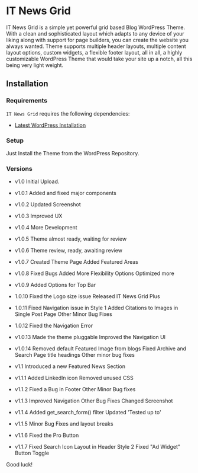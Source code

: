 
IT News Grid
===

IT News Grid is a simple yet powerful grid based Blog WordPress Theme. With a clean and sophisticated layout which adapts to any device of your liking along with support for page builders, you can create the website you always wanted. Theme supports multiple header layouts, multiple content layout options, custom widgets, a flexible footer layout, all in all, a highly customizable WordPress Theme that would take your site up a notch, all this being very light weight.

Installation
---------------

### Requirements

`IT News Grid` requires the following dependencies:

- [Latest WordPress Installation](https://wordpress.org/download/)

### Setup

Just Install the Theme from the WordPress Repository.

### Versions

* v1.0
	Initial Upload.

* v1.0.1
	Added and fixed major components

* v1.0.2
	Updated Screenshot

* v1.0.3
	Improved UX

* v1.0.4
	More Development

* v1.0.5
	Theme almost ready, waiting for review

* v1.0.6
	Theme review, ready, awaiting review

* v1.0.7
	Created Theme Page
	Added Featured Areas

* v1.0.8
	Fixed Bugs
	Added More Flexibility Options
	Optimized more

* v1.0.9
	Added Options for Top Bar

* 1.0.10
	Fixed the Logo size issue
	Released IT News Grid Plus

* 1.0.11
	Fixed Navigation issue in Style 1
	Added Citations to Images in Single Post Page
	Other Minor Bug Fixes

* 1.0.12
	Fixed the Navigation Error

* v1.0.13
	Made the theme pluggable
	Improved the Navigation UI

* v1.0.14
	Removed default Featured Image from blogs
	Fixed Archive and Search Page title headings
	Other minor bug fixes

* v1.1
	Introduced a new Featured News Section

* v1.1.1
	Added LinkedIn icon
	Removed unused CSS

* v1.1.2
	Fixed a Bug in Footer
	Other Minor Bug fixes

* v1.1.3
	Improved Navigation
	Other Bug Fixes
	Changed Screenshot

* v1.1.4
	Added get_search_form() filter
	Updated 'Tested up to'

* v1.1.5
	Minor Bug Fixes and layout breaks

* v1.1.6
	Fixed the Pro Button

* v1.1.7
	Fixed Search Icon Layout in Header Style 2
	Fixed "Ad Widget" Button Toggle

Good luck!
